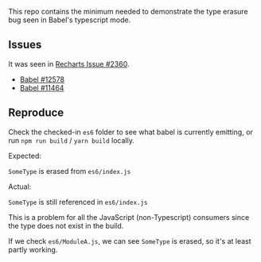 This repo contains the minimum needed to demonstrate the type erasure bug seen in Babel's typescript mode.

## Issues

It was seen in [Recharts Issue #2360](https://github.com/recharts/recharts/issues/2360).

 * [Babel #12578](https://github.com/babel/babel/issues/12578)
 * [Babel #11464](https://github.com/babel/babel/issues/11464)


## Reproduce

Check the checked-in `es6` folder to see what babel is currently emitting, or run `npm run build` / `yarn build` locally.

Expected:

`SomeType` is erased from `es6/index.js`

Actual:

`SomeType` is still referenced in `es6/index.js`


This is a problem for all the JavaScript (non-Typescript) consumers since the type does not exist in the build. 

If we check `es6/ModuleA.js`, we can see `SomeType` is erased, so it's at least partly working.
